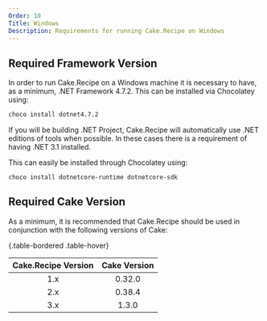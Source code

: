 ```yaml
---
Order: 10
Title: Windows
Description: Requirements for running Cake.Recipe on Windows
---
```


## Required Framework Version

In order to run Cake.Recipe on a Windows machine it is necessary to have, as a minimum, .NET Framework 4.7.2. This can be installed via Chocolatey using:

```bash
choco install dotnet4.7.2
```

If you will be building .NET Project, Cake.Recipe will automatically use .NET editions of tools when possible.
In these cases there is a requirement of having .NET 3.1 installed.

This can easily be installed through Chocolatey using:

```console
choco install dotnetcore-runtime dotnetcore-sdk
```

## Required Cake Version

As a minimum, it is recommended that Cake.Recipe should be used in conjunction with the following versions of Cake:

{.table-bordered .table-hover}

| Cake.Recipe Version | Cake Version |
| :-----------------: | :----------: |
|         1.x         |    0.32.0    |
|         2.x         |    0.38.4    |
|         3.x         |    1.3.0     |
